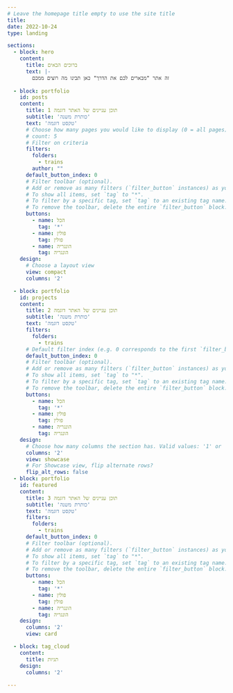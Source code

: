 ```yaml
---
# Leave the homepage title empty to use the site title
title:
date: 2022-10-24
type: landing

sections:
  - block: hero
    content:
      title: ברוכים הבאים
      text: |-
        זה אתר "מבארים לכם את הדרך" כאן תבינו מה רוצים ממכם
 
  - block: portfolio
    id: posts
    content:
      title: תוכן עניינים של האתר דוגמה 1
      subtitle: 'כותרת משנה'
      text: 'טקסט דוגמה'
      # Choose how many pages you would like to display (0 = all pages)
      # count: 5
      # Filter on criteria
      filters:
        folders:
          - trains
        author: ""
      default_button_index: 0
      # Filter toolbar (optional).
      # Add or remove as many filters (`filter_button` instances) as you like.
      # To show all items, set `tag` to "*".
      # To filter by a specific tag, set `tag` to an existing tag name.
      # To remove the toolbar, delete the entire `filter_button` block.
      buttons:
        - name: הכל
          tag: '*'
        - name: פולין
          tag: פולין
        - name: הונגריה
          tag: הונגריה
    design:
      # Choose a layout view
      view: compact
      columns: '2'

  - block: portfolio
    id: projects
    content:
      title: תוכן עניינים של האתר דוגמה 2
      subtitle: 'כותרת משנה'
      text: 'טקסט דוגמה'
      filters:
        folders:
          - trains
      # Default filter index (e.g. 0 corresponds to the first `filter_button` instance below).
      default_button_index: 0
      # Filter toolbar (optional).
      # Add or remove as many filters (`filter_button` instances) as you like.
      # To show all items, set `tag` to "*".
      # To filter by a specific tag, set `tag` to an existing tag name.
      # To remove the toolbar, delete the entire `filter_button` block.
      buttons:
        - name: הכל
          tag: '*'
        - name: פולין
          tag: פולין
        - name: הונגריה
          tag: הונגריה
    design:
      # Choose how many columns the section has. Valid values: '1' or '2'.
      columns: '2'
      view: showcase
      # For Showcase view, flip alternate rows?
      flip_alt_rows: false
  - block: portfolio
    id: featured
    content:
      title: תוכן עניינים של האתר דוגמה 3
      subtitle: 'כותרת משנה'
      text: 'טקסט דוגמה'
      filters:
        folders:
          - trains
      default_button_index: 0
      # Filter toolbar (optional).
      # Add or remove as many filters (`filter_button` instances) as you like.
      # To show all items, set `tag` to "*".
      # To filter by a specific tag, set `tag` to an existing tag name.
      # To remove the toolbar, delete the entire `filter_button` block.
      buttons:
        - name: הכל
          tag: '*'
        - name: פולין
          tag: פולין
        - name: הונגריה
          tag: הונגריה 
    design:
      columns: '2'
      view: card

  - block: tag_cloud
    content:
      title: תגיות
    design:
      columns: '2'
  
---
```

